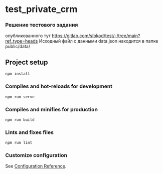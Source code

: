 # test_private_crm

### Решение тестового задания
опубликованного тут https://gitlab.com/sibkod/test/-/tree/main?ref_type=heads
Исходный файл с данными data.json находится в папке public/data/

## Project setup
```
npm install
```

### Compiles and hot-reloads for development
```
npm run serve
```

### Compiles and minifies for production
```
npm run build
```

### Lints and fixes files
```
npm run lint
```

### Customize configuration
See [Configuration Reference](https://cli.vuejs.org/config/).
